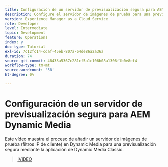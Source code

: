 ```yaml
---
title: Configuración de un servidor de previsualización segura para AEM Dynamic Media
description: Configure el servidor de imágenes de prueba para una previsualización segura mediante la aplicación AEM Dynamic Media Classic.
version: Experience Manager as a Cloud Service
role: Developer
level: Intermediate
topic: Development
feature: Operations
index: y
doc-type: Tutorial
exl-id: 7c12fc14-cdaf-45eb-807a-64de86a2a36a
duration: 74
source-git-commit: 48433a5367c281cf5a1c106b08a1306f1b0e8ef4
workflow-type: tm+mt
source-wordcount: '58'
ht-degree: 0%

---
```


# Configuración de un servidor de previsualización segura para AEM Dynamic Media

Este vídeo muestra el proceso de añadir un servidor de imágenes de prueba (filtros IP de cliente) en Dynamic Media para una previsualización segura mediante la aplicación de Dynamic Media Classic.

>[!VIDEO](https://video.tv.adobe.com/v/335462?quality=12&learn=on)
